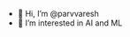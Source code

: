 - 👋 Hi, I’m @parvvaresh
- 👀 I’m interested in AI and ML

<!---
parvvaresh/parvvaresh is a ✨ special ✨ repository because its `README.md` (this file) appears on your GitHub profile.
You can click the Preview link to take a look at your changes.
--->
